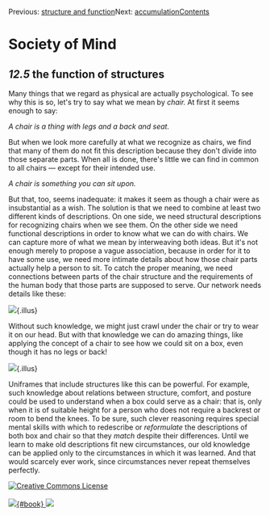 <div class="chapnav">

<span class="prev">Previous: [structure and
function](./som-12.4.html)</span><span class="next">Next:
[accumulation](./som-12.6.html)</span><span
class="contents">[Contents](index.html)</span>
<div class="titlebar">

Society of Mind
===============

</div>

</div>

*12.5* the function of structures
---------------------------------

Many things that we regard as physical are actually psychological. To
see why this is so, let's try to say what we mean by *chair.* At first
it seems enough to say:

*A chair is a thing with legs and a back and seat.*

But when we look more carefully at what we recognize as chairs, we find
that many of them do not fit this description because they don't divide
into those separate parts. When all is done, there's little we can find
in common to all chairs — except for their intended use.

*A chair is something you can sit upon.*

But that, too, seems inadequate: it makes it seem as though a chair were
as insubstantial as a wish. The solution is that we need to combine at
least two different kinds of descriptions. On one side, we need
structural descriptions for recognizing chairs when we see them. On the
other side we need functional descriptions in order to know what we can
do with chairs. We can capture more of what we mean by interweaving both
ideas. But it's not enough merely to propose a vague association,
because in order for it to have some use, we need more intimate details
about how those chair parts actually help a person to sit. To catch the
proper meaning, we need connections between parts of the chair structure
and the requirements of the human body that those parts are supposed to
serve. Our network needs details like these:

![](./illus/ch12/12-8.png){.illus}

Without such knowledge, we might just crawl under the chair or try to
wear it on our head. But with that knowledge we can do amazing things,
like applying the concept of a chair to see how we could sit on a box,
even though it has no legs or back!

![](./illus/ch12/12-9.png){.illus}

Uniframes that include structures like this can be powerful. For
example, such knowledge about relations between structure, comfort, and
posture could be used to understand when a box could serve as a chair:
that is, only when it is of suitable height for a person who does not
require a backrest or room to bend the knees. To be sure, such clever
reasoning requires special mental skills with which to redescribe or
*reformulate* the descriptions of both box and chair so that they
*match* despite their differences. Until we learn to make old
descriptions fit new circumstances, our old knowledge can be applied
only to the circumstances in which it was learned. And that would
scarcely ever work, since circumstances never repeat themselves
perfectly.

<div class="footer">

[![Creative Commons
License](http://i.creativecommons.org/l/by-nc-sa/3.0/80x15.png)](http://creativecommons.org/licenses/by-nc-sa/3.0/deed.en_US)\
\
[![](./images/som_book.jpeg){#book}
![](./images/a_logo_17.gif)](http://www.amazon.com/gp/product/0671657135?ie=UTF8&camp=1789&creativeASIN=0671657135&linkCode=xm2&tag=marvinminsky)

</div>
